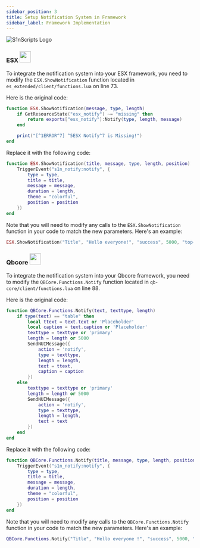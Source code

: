 ```yaml
---
sidebar_position: 3
title: Setup Notification System in Framework
sidebar_label: Framework Implementation
---
```


![S1nScripts Logo](https://forum.cfx.re/uploads/default/original/4X/7/1/8/718c6f28a9b5ab0dc33bf79288bcb418e7684326.jpeg)

### ESX <img src="https://esx.s3.fr-par.scw.cloud/blanc-800x800.png" width="30"/>

To integrate the notification system into your ESX framework, you need to modify the `ESX.ShowNotification` function located in `es_extended/client/functions.lua` on line 73. 

Here is the original code:

```lua
function ESX.ShowNotification(message, type, length)
    if GetResourceState("esx_notify") ~= "missing" then
        return exports["esx_notify"]:Notify(type, length, message)
    end

    print("[^1ERROR^7] ^5ESX Notify^7 is Missing!")
end
```
Replace it with the following code:
```lua
function ESX.ShowNotification(title, message, type, length, position)
    TriggerEvent("s1n_notify:notify", {
        type = type,
        title = title,
        message = message,
        duration = length,
        theme = "colorful",
        position = position
    })
end
```
Note that you will need to modify any calls to the `ESX.ShowNotification` function in your code to match the new parameters. Here's an example:
```lua
ESX.ShowNotification("Title", "Hello everyone!", "success", 5000, "top-right")
```

### Qbcore <img src="https://www.gitbook.com/cdn-cgi/image/width=256,dpr=2,height=40,fit=contain,format=auto/https%3A%2F%2F1645475769-files.gitbook.io%2F~%2Ffiles%2Fv0%2Fb%2Fgitbook-x-prod.appspot.com%2Fo%2Fspaces%252FBTxg66Z0GQkOQS46Nzn3%252Flogo%252F2VUg8eCqX2nybWhxImyU%252FLogotype%2520-%2520Display%2520Picture%2520-%2520Stylized%2520-%2520Red.png%3Falt%3Dmedia%26token%3Df2dea7ab-8c44-41a5-ad45-6b0fd8f6248e" width="30"/>


To integrate the notification system into your Qbcore framework, you need to modify the `QBCore.Functions.Notify` function located in `qb-core/client/functions.lua` on line 88. 

Here is the original code:

```lua
function QBCore.Functions.Notify(text, texttype, length)
    if type(text) == "table" then
        local ttext = text.text or 'Placeholder'
        local caption = text.caption or 'Placeholder'
        texttype = texttype or 'primary'
        length = length or 5000
        SendNUIMessage({
            action = 'notify',
            type = texttype,
            length = length,
            text = ttext,
            caption = caption
        })
    else
        texttype = texttype or 'primary'
        length = length or 5000
        SendNUIMessage({
            action = 'notify',
            type = texttype,
            length = length,
            text = text
        })
    end
end
```
Replace it with the following code:
```lua
function QBCore.Functions.Notify(title, message, type, length, position)
    TriggerEvent("s1n_notify:notify", { 
        type = type, 
        title = title, 
        message = message, 
        duration = length, 
        theme = "colorful", 
        position = position
    })
end
```
Note that you will need to modify any calls to the `QBCore.Functions.Notify` function in your code to match the new parameters. Here's an example:
```lua
QBCore.Functions.Notify("Title", "Hello everyone !", "success", 5000, "top-right")
```
